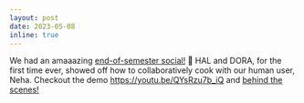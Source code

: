 ```yaml
---
layout: post
date: 2023-05-08
inline: true
---
```


We had an amaaazing [end-of-semester social!](https://twitter.com/PortalCornell/status/1660992525488861189?s=20) :tada: HAL and DORA, for the first time ever, showed off how to collaboratively cook with our human user, Neha. Checkout the demo <https://youtu.be/QYsRzu7b_iQ> and [behind the scenes!](https://www.instagram.com/p/Csl4ZgquhE4/?utm_source=ig_web_copy_link&igshid=MzRlODBiNWFlZA==)
